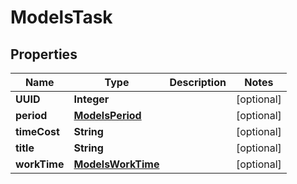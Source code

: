 

# ModelsTask

## Properties

Name | Type | Description | Notes
------------ | ------------- | ------------- | -------------
**UUID** | **Integer** |  |  [optional]
**period** | [**ModelsPeriod**](ModelsPeriod.md) |  |  [optional]
**timeCost** | **String** |  |  [optional]
**title** | **String** |  |  [optional]
**workTime** | [**ModelsWorkTime**](ModelsWorkTime.md) |  |  [optional]



